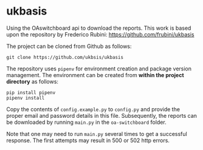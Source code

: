 ukbasis
==============================

Using the OAswitchboard api to download the reports. This work is based upon the repository by Frederico Rubini: https://github.com/frubini/ukbasis

The project can be cloned from Github as follows:
```commandline
git clone https://github.com/ukbsis/ukbasis
```

The repository uses `pipenv` for environment creation and package version management. 
The environment can be created from **within the project directory** as follows:
```commandline
pip install pipenv
pipenv install
```

Copy the contents of `config.example.py` to `config.py` and provide the proper
email and password details in this file. Subsequently, the reports can be downloaded by
running `main.py` in the `oa-switchboard` folder.

Note that one may need to run `main.py` several times to get a successful response. The first attempts may result in 500 or 502 http errors.